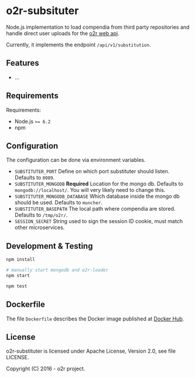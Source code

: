 # o2r-subsituter

Node.js implementation to load compendia from third party repositories and handle direct user uploads for the [o2r web api](http://o2r.info/o2r-web-api).

Currently, it implements the endpoint `/api/v1/substitution`.

## Features

- ...

## Requirements

Requirements:

- Node.js `>= 6.2`
- npm

## Configuration

The configuration can be done via environment variables.

- `SUBSTITUTER_PORT`
  Define on which port substituter should listen. Defaults to `8089`.
- `SUBSTITUTER_MONGODB` __Required__
  Location for the mongo db. Defaults to `mongodb://localhost/`. You will very likely need to change this.
- `SUBSTITUTER_MONGODB_DATABASE`
  Which database inside the mongo db should be used. Defaults to `muncher`.
- `SUBSTITUTER_BASEPATH`
  The local path where compendia are stored. Defaults to `/tmp/o2r/`.
- `SESSION_SECRET`
  String used to sign the session ID cookie, must match other microservices.

## Development & Testing

```bash
npm install

# manually start mongodb and o2r-loader
npm start

npm test
```

## Dockerfile

The file `Dockerfile` describes the Docker image published at [Docker Hub](https://hub.docker.com/r/o2rproject/o2r-substituter/).

## License

o2r-substituter is licensed under Apache License, Version 2.0, see file LICENSE.

Copyright (C) 2016 - o2r project.
